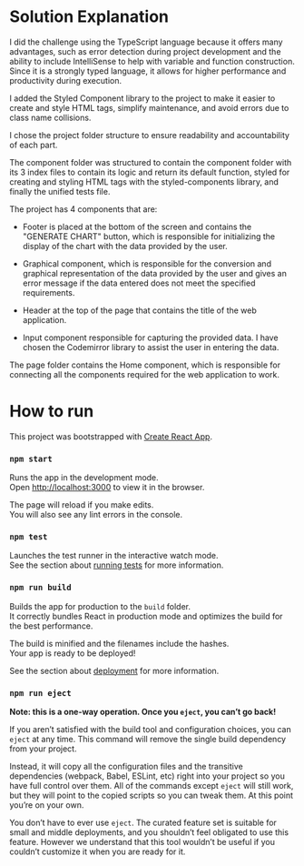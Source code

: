 # Solution Explanation

I did the challenge using the TypeScript language because it offers many advantages, such as error detection during project development and the ability to include IntelliSense to help with variable and function construction. Since it is a strongly typed language, it allows for higher performance and productivity during execution.

I added the Styled Component library to the project to make it easier to create and style HTML tags, simplify maintenance, and avoid errors due to class name collisions.

I chose the project folder structure to ensure readability and accountability of each part.

The component folder was structured to contain the component folder with its 3 index files to contain its logic and return its default function, styled for creating and styling HTML tags with the styled-components library, and finally the unified tests file.

The project has 4 components that are:

- Footer is placed at the bottom of the screen and contains the "GENERATE CHART" button, which is responsible for initializing the display of the chart with the data provided by the user.

- Graphical component, which is responsible for the conversion and graphical representation of the data provided by the user and gives an error message if the data entered does not meet the specified requirements.

- Header at the top of the page that contains the title of the web application.

- Input component responsible for capturing the provided data. I have chosen the Codemirror library to assist the user in entering the data.

The page folder contains the Home component, which is responsible for connecting all the components required for the web application to work.



# How to run

This project was bootstrapped with [Create React App](https://github.com/facebook/create-react-app).

### `npm start`

Runs the app in the development mode.\
Open [http://localhost:3000](http://localhost:3000) to view it in the browser.

The page will reload if you make edits.\
You will also see any lint errors in the console.

### `npm test`

Launches the test runner in the interactive watch mode.\
See the section about [running tests](https://facebook.github.io/create-react-app/docs/running-tests) for more information.

### `npm run build`

Builds the app for production to the `build` folder.\
It correctly bundles React in production mode and optimizes the build for the best performance.

The build is minified and the filenames include the hashes.\
Your app is ready to be deployed!

See the section about [deployment](https://facebook.github.io/create-react-app/docs/deployment) for more information.

### `npm run eject`

**Note: this is a one-way operation. Once you `eject`, you can’t go back!**

If you aren’t satisfied with the build tool and configuration choices, you can `eject` at any time. This command will remove the single build dependency from your project.

Instead, it will copy all the configuration files and the transitive dependencies (webpack, Babel, ESLint, etc) right into your project so you have full control over them. All of the commands except `eject` will still work, but they will point to the copied scripts so you can tweak them. At this point you’re on your own.

You don’t have to ever use `eject`. The curated feature set is suitable for small and middle deployments, and you shouldn’t feel obligated to use this feature. However we understand that this tool wouldn’t be useful if you couldn’t customize it when you are ready for it.
